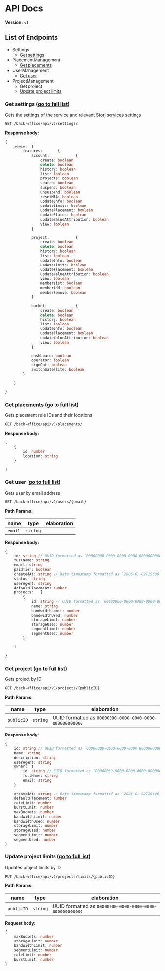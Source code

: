 # API Docs

**Version:** `v1`

<h2 id='list-of-endpoints'>List of Endpoints</h2>

* Settings
  * [Get settings](#settings-get-settings)
* PlacementManagement
  * [Get placements](#placementmanagement-get-placements)
* UserManagement
  * [Get user](#usermanagement-get-user)
* ProjectManagement
  * [Get project](#projectmanagement-get-project)
  * [Update project limits](#projectmanagement-update-project-limits)

<h3 id='settings-get-settings'>Get settings (<a href='#list-of-endpoints'>go to full list</a>)</h3>

Gets the settings of the service and relevant Storj services settings

`GET /back-office/api/v1/settings/`

**Response body:**

```typescript
{
	admin: 	{
		features: 		{
			account: 			{
				create: boolean
				delete: boolean
				history: boolean
				list: boolean
				projects: boolean
				search: boolean
				suspend: boolean
				unsuspend: boolean
				resetMFA: boolean
				updateInfo: boolean
				updateLimits: boolean
				updatePlacement: boolean
				updateStatus: boolean
				updateValueAttribution: boolean
				view: boolean
			}

			project: 			{
				create: boolean
				delete: boolean
				history: boolean
				list: boolean
				updateInfo: boolean
				updateLimits: boolean
				updatePlacement: boolean
				updateValueAttribution: boolean
				view: boolean
				memberList: boolean
				memberAdd: boolean
				memberRemove: boolean
			}

			bucket: 			{
				create: boolean
				delete: boolean
				history: boolean
				list: boolean
				updateInfo: boolean
				updatePlacement: boolean
				updateValueAttribution: boolean
				view: boolean
			}

			dashboard: boolean
			operator: boolean
			signOut: boolean
			switchSatellite: boolean
		}

	}

}

```

<h3 id='placementmanagement-get-placements'>Get placements (<a href='#list-of-endpoints'>go to full list</a>)</h3>

Gets placement rule IDs and their locations

`GET /back-office/api/v1/placements/`

**Response body:**

```typescript
[
	{
		id: number
		location: string
	}

]

```

<h3 id='usermanagement-get-user'>Get user (<a href='#list-of-endpoints'>go to full list</a>)</h3>

Gets user by email address

`GET /back-office/api/v1/users/{email}`

**Path Params:**

| name | type | elaboration |
|---|---|---|
| `email` | `string` |  |

**Response body:**

```typescript
{
	id: string // UUID formatted as `00000000-0000-0000-0000-000000000000`
	fullName: string
	email: string
	paidTier: boolean
	createdAt: string // Date timestamp formatted as `2006-01-02T15:00:00Z`
	status: string
	userAgent: string
	defaultPlacement: number
	projects: 	[
		{
			id: string // UUID formatted as `00000000-0000-0000-0000-000000000000`
			name: string
			bandwidthLimit: number
			bandwidthUsed: number
			storageLimit: number
			storageUsed: number
			segmentLimit: number
			segmentUsed: number
		}

	]

}

```

<h3 id='projectmanagement-get-project'>Get project (<a href='#list-of-endpoints'>go to full list</a>)</h3>

Gets project by ID

`GET /back-office/api/v1/projects/{publicID}`

**Path Params:**

| name | type | elaboration |
|---|---|---|
| `publicID` | `string` | UUID formatted as `00000000-0000-0000-0000-000000000000` |

**Response body:**

```typescript
{
	id: string // UUID formatted as `00000000-0000-0000-0000-000000000000`
	name: string
	description: string
	userAgent: string
	owner: 	{
		id: string // UUID formatted as `00000000-0000-0000-0000-000000000000`
		fullName: string
		email: string
	}

	createdAt: string // Date timestamp formatted as `2006-01-02T15:00:00Z`
	defaultPlacement: number
	rateLimit: number
	burstLimit: number
	maxBuckets: number
	bandwidthLimit: number
	bandwidthUsed: number
	storageLimit: number
	storageUsed: number
	segmentLimit: number
	segmentUsed: number
}

```

<h3 id='projectmanagement-update-project-limits'>Update project limits (<a href='#list-of-endpoints'>go to full list</a>)</h3>

Updates project limits by ID

`PUT /back-office/api/v1/projects/limits/{publicID}`

**Path Params:**

| name | type | elaboration |
|---|---|---|
| `publicID` | `string` | UUID formatted as `00000000-0000-0000-0000-000000000000` |

**Request body:**

```typescript
{
	maxBuckets: number
	storageLimit: number
	bandwidthLimit: number
	segmentLimit: number
	rateLimit: number
	burstLimit: number
}

```

